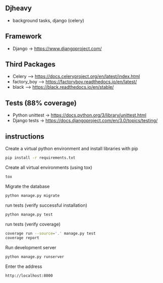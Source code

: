## Djheavy

* background tasks, django (celery)

## Framework

* Django -> https://www.djangoproject.com/

## Third Packages

* Celery --> https://docs.celeryproject.org/en/latest/index.html
* factory_boy --> https://factoryboy.readthedocs.io/en/latest/
* black --> https://black.readthedocs.io/en/stable/

## Tests (88% coverage)

* Python unittest -> https://docs.python.org/3/library/unittest.html
* Django tests -> https://docs.djangoproject.com/en/3.0/topics/testing/

## instructions

Create a virtual python environment and install libraries with pip

```bash
pip install -r requirements.txt
```

Create all virtual environments (using tox)
```bash
tox
```

Migrate the database

```bash
python manage.py migrate
```

run tests (verify successful installation)
```bash
python manage.py test
```

run tests (verify coverage)
```bash
coverage run --source='.' manage.py test
coverage report
```

Run development server

```bash
python manage.py runserver
```

Enter the address

```bash
http://localhost:8000
```